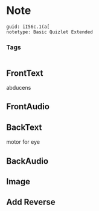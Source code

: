 # Note
```
guid: iI56c.1(a[
notetype: Basic Quizlet Extended
```

### Tags
```
```

## FrontText
abducens

## FrontAudio


## BackText
motor for eye

## BackAudio


## Image


## Add Reverse

